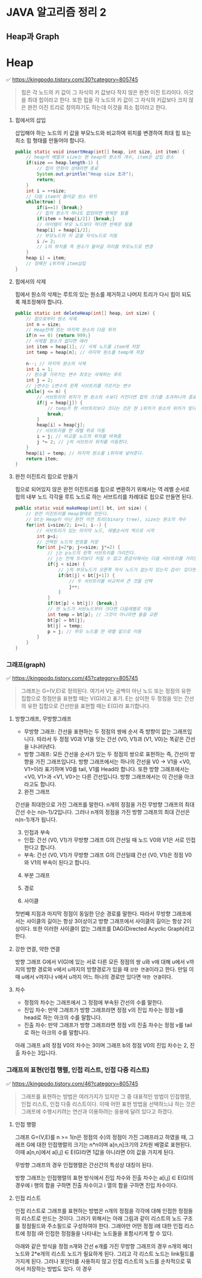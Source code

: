 # JAVA 알고리즘 정리 2

## Heap과 Graph

# Heap

 &#9989; <https://kingpodo.tistory.com/30?category=805745> 

> 힙은 각 노드의 키 값이 그 자식의 키 값보다 작지 않은 완전 이진 트리이다. 이것을 최대 힙이라고 한다.  또한 힙을 각 노드의 키 값이 그 자식의 키값보다 크지 않은 완전 이진 트리로 정의하기도 하는데 이것을 최소 힙이라고 한다. 

1. 힙에서의 삽입

   삽입해야 하는 노드의 키 값을 부모노드와 비교하여 위치를 변경하여 최대 힙 또는 최소 힙 형태를 만들어야 합니다.

   ```java
   public static void insertHeap(int[] heap, int size, int item) {
       // heap의 배열과 size는 현 heap의 원소의 개수, item은 삽입 원소
       if(size == heap.length-1) {
           // 힙이 만원이 상태라면 종료
           System.out.println("Heap size 초과");
           return;
       }
       int i = ++size; 
       // 다음 item이 들어갈 원소 위치
       while(true) {
           if(i==1) {break;}
           // 힙의 원소가 하나도 없었따면 반복문 탈출
           if(item < heap[i/2]) {break;}
           // 아이템이 부모 노드보다 작다면 반복문 탈출
           heap[i] = heap[i/2];
           // 부모노드의 키 값을 자식노드로 이동
           i /= 2;
           // i의 위치를 즉 원소가 들어갈 자리를 부모노드로 변경
       }
       heap i] = item;
       // 정해진 i위치에 item삽입
   }
   ```



2. 힙에서의 삭제

   힙에서 원소의 삭제는 루트의 있는 원소를 제거하고 나머지 트리가 다시 힙이 되도록 재조정해야 합니다.

   ```java
   public static int deleteHeap(int[] heap, int size) {
       // 힙으로부터 원소 삭제
       int n = size;
       // Heap안에 있는 마지막 원소의 다음 위치
       if(n == 0) {return 999;}
       // 삭제할 원소가 없다면 에러
       int item = heap[1]; // 삭제 노드를 item에 저장
       int temp = heap[n]; // 마지막 원소를 temp에 저장
       
       n--; // 마지막 원소의 삭제
       int i = 1;
       // 원소를 가르키는 변수 최초는 삭제하는 루트
       int j = 2;
       // j변수는 i변수의 왼쪽 서브트리를 가르키는 변수
       while(j <= n) {
           // 서브트리의 위치가 현 원소의 수보다 커진다면 힙의 크기를 초과하니까 종료
           if(j = heap[j]) {
               // temp가 현 서브트리보다 크다는 것은 현 i위치가 원소의 위치가 맞다는 것이다.
               break;
           }
           heap[i] = heap[j];
           // 서브트리를 한 레벨 위로 이동
           i = j; // 비교할 노드의 위치를 바꿔줌
           j *= 2; // j의 서브트리 위치를 이동한다.
       }
       heap[i] = temp; // 마지막 원소를 i위치에 넣어준다.
       return item;
   }
   ```

   

3. 완전 이진트리 힙으로 만들기

   힙으로 되어있지 않은 완전 이진트리를 힙으로 변환하기 위해서는 역 레벨 순서로 힙의 내부 노드 각각을 루트 노드로 하는 서브트리를 차례대로 힙으로 만들면 된다.

   ```java
   public static void makeHeap(int[] bt, int size) {
       // 완전 이진트리를 Heap형태로 만든다.
       // bt는 Heap이 아닌 완전 이진 트리(binary tree), size는 원소의 개수
       for(int i=size/2; i>=1; i--) {
           // 서브트리가 있는 마지막 노드, 레벨순서의 역으로 시작
           int p=i;
           // 선택된 노드의 번호를 저장
           for(int j=2*p; j<=size; j*=2) {
               // j는 p노드의 왼쪽 서브트리를 가리킨다.
               // j는 전체 트리보다 커질 수 없고 증감식에서는 다음 서브트리를 가리킨다.
               if(j < size) {
                   // j의 부모노드가 오른쪽 자식 노드가 없는지 있는지 검사! 있다면
                   if(bt[j] < bt[j+1]) {
                       // 두 서브트리를 비교하여 큰 것을 선택
                       j++;
                   }
               }
               if(bt[p] < bt[j]) {break;}
               // 현 노드가 서브노드부터 크다면 다음레벨로 이동
               int temp = bt[p]; // 그것이 아니라면 둘을 교환
               bt[p] = bt[j];
               bt[j] = temp;
               p = j; // 부모 노드를 한 레벨 밑으로 이동
           }
       }
   }
   ```



### 그래프(graph)

&#9989; <https://kingpodo.tistory.com/45?category=805745>

> 그래프는 G=(V,E)로 정의된다. 여기서 V는 공백이 아닌 노드 또는 정점의 유한 집합으로 정점만을  표현할 때는 V(G)라고 표기. E는 상이한 두 정점을 잇는 간선의 유한 집합으로 간선만을 표현할 때는 E(G)라 표기합니다.

 1. 방향그래프, 무방향그래프

    * 무방향 그래프: 간선을 표현하는 두 정점의 쌍에 순서 즉 방향이 없는 그래프입니다. 따라서 두 정점 V0과 V1을 잇는 간선 (V0, V1)과 (V1, V0)는 똑같은 간선을 나나타낸다.
    * 방향 그래프: 모든 간선을 순서가 있는 두 정점의 쌍으로 표현하는 즉, 간선이 방향을 가진 그래프입니다. 방향 그래프에서는 하나의 간선을 V0 -> V1을 <V0, V1>이라 표기하며 V0를 tail, V1를 Head라 합니다. 또한 방향 그래프에서는 <V0, V1>과 <V1, V0>는 다른 간선입니다. 방향 그래프에서는 이 간선을 아크라고도 합니다.

    

	2.  완전 그래프

    간선을 최대한으로 가진 그래프를 말한다. n개의 정점을 가진 무방향 그래프의 최대 간선 수는 n(n-1)/2입니다. 그러나 n개의 정점을 가진 방향 그래프의 최대 간선은 n(n-1)개가 됩니다.

    

	3. 인접과 부속

    * 인접: 간선 (V0, V1)가 무방향 그래프 G의 간선일 때 노드 V0와 V1은 서로 인접한다고 합니다.
    * 부속: 간선 (V0, V1)가 무방향 그래프 G의 간선일떄 간선 (V0, V1)은 정점 V0와 V1의 부속이 된다고 합니다.

    

	4. 부분 그래프

	5. 경로

	6. 사이클

    첫번째 지점과 마지막 정점이 동일한 단순 경로를 말한다. 따라서 무방향 그래프에서는 사이클의 길이는 항상 3이상이고 방향 그래프에서 사이클의 길이는 항상 2이상이다. 또한 이러한 사이클이 없는 그래프를 DAG(Directed Acyclic Graph)라고 한다.



7. 강한 연결, 약한 연결

   방향 그래프 G에서 V(G)에 있는 서로 다른 모든 정점의 쌍 u와 v에 대해 u에서 v까지의 방향 경로와 v에서 u까지의 방향경로가 있을 때 `강한 연결`이라고 한다. 만일 이때 u에서 v까지나 v에서 u까지 어느 하나의 경로만 있다면 `약한 연결`이다.



8. 차수

   * 정점의 차수는 그래프에서 그 정점에 부속된 간선의 수를 말한다.
   * 진입 차수: 만약 그래프가 방향 그래프라면 정점 v의 진입 차수는 정점 v를 head로 하는 아크의 수를 말합니다.
   * 진출 차수: 만약 그래프가 방향 그래프라면 정점 v의 진출 차수는 정점 v를 tail로 하는 아크의 수를 말합니다.

   아래 그래프 a의 정점 V0의 차수는 3이며 그래프 b의 정점 V0의 진입 차수는 2, 진출 차수는 3입니다.



### 그래프의 표현(인접 행렬, 인접 리스트, 인접 다중 리스트)

&#9989; <https://kingpodo.tistory.com/46?category=805745>

> 그래프를 표현하는 방법은 여러가지가 있지만 그 중 대표적인 방법이 인접행렬, 인접 리스트, 인접 다중 리스트이다. 이때 어떤 표현 방법을 선택하느냐 하는 것은 그래프에 수행시키려는 연산과 이용하려는 응용에 달려 있다고 하겠다.

1. 인접 행렬

   그래프 G=(V,E)를 n >= 1(n은 정점의 수)의 정점이 가진 그래프라고 하였을 때, 그래프 G에 대한 인접행렬의 크기는 n*n이며 a[n,n]크기의 2차원 배열로 표현된다. 이때 a[n,n]에서 a[i,j] ∈ E(G)라면 1값을 아니라면 0의 값을 가지게 된다.

   무방향 그래프의 경우 인접행렬은 간선간의 특성상 대칭이 된다.

   방향 그래프는 인접행렬의 표현 방식에서 진입 차수와 진출 차수는 a[i,j] ∈ E(G)의 경우에 i 행의 합을 구하면 진출 차수이고 i 열의 합을 구하면 진입 차수이다.

   

2. 인접 리스트

   인접 리스트로 그래프를 표현하는 방법은 n개의 정점을 각각에 대해 인접한 정점들의 리스트로 만드는 것이다. 그러기 위해서는 아래 그림과 같이 리스트의 노드 구조를 정점필드와 주소필드로 구성하여야 한다. 그래야만 어떤 정점 i에 대한 인접 리스트에 정점 i와 인접한 정점들을 나타내는 노드들을 포함시키게 할 수 있다.

   아래와 같은 방식을 정점 n개와 간선 e개를 가진 무방향 그래프의 경우 n개의 헤더 노드와 2*e개의 리스트 노드가 필요하게 된다. 그리고 각 리스트 노드는 link필드를 가지게 된다. 그러나 포인터를 사용하지 않고 인접 리스트의 노드를 순차적으로 묶어서 저장하는 방법도 있다. 이 경우 